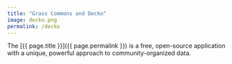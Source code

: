 ```yaml
---
title: "Grass Commons and Decko"
image: decko.png
permalink: /decko
---
```

The [{{ page.title }}]({{ page.permalink }}) is a free, open-source application with a unique, powerful approach to community-organized data.
